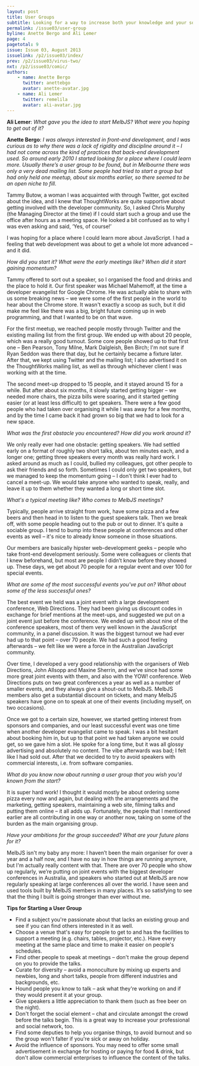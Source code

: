 ```yaml
---
layout: post
title: User Groups
subtitle: Looking for a way to increase both your knowledge and your social circle? Anette Bergo talks to Ali Lemer about the trials and tribulations – and the rewards – of starting up a user group.
permalink: /issue03/user-group
byline: Anette Bergo and Ali Lemer
page: 4
pagetotal: 9
issue: Issue 03, August 2013
issuelink: /p2/issue03/index/
prev: /p2/issue03/virus-two/
nxt: /p2/issue03/comic/
authors:
    - name: Anette Bergo
      twitter: anettebgo
      avatar: anette-avatar.jpg
    - name: Ali Lemer
      twitter: remelila
      avatar: ali-avatar.jpg
---
```

**Ali Lemer**: *What gave you the idea to start MelbJS? What were you hoping to get out of it?*

**Anette Bergo**: *I was always interested in front-end development, and I was curious as to why there was a lack of rigidity and discipline around it – I had not come across the kind of practices that back-end development used. So around early 2010 I started looking for a place where I could learn more. Usually there’s a user group to be found, but in Melbourne there was only a very dead mailing list. Some people had tried to start a group but had only held one meetup, about six months earlier, so there seemed to be an open niche to fill.*

Tammy Butow, a woman I was acquainted with through Twitter, got excited about the idea, and I knew that ThoughtWorks are quite supportive about getting involved with the developer community. So, I asked Chris Murphy (the Managing Director at the time) if I could start such a group and use the office after hours as a meeting space. He looked a bit confused as to why I was even asking and said, ‘Yes, of course!’

I was hoping for a place where I could learn more about JavaScript. I had a feeling that web development was about to get a whole lot more advanced – and it did.

*How did you start it? What were the early meetings like? When did it start gaining momentum?*

Tammy offered to sort out a speaker, so I organised the food and drinks and the place to hold it. Our first speaker was Michael Mahemoff, at the time a developer evangelist for Google Chrome. He was actually able to share with us some breaking news – we were some of the first people in the world to hear about the Chrome store. It wasn't exactly a scoop as such, but it did make me feel like there was a big, bright future coming up in web programming, and that I wanted to be on that wave.

For the first meetup, we reached people mostly through Twitter and the existing mailing list from the first group. We ended up with about 20 people, which was a really good turnout. Some core people showed up to that first one – Ben Pearson, Tony Milne, Mark Dalgleish, Ben Birch; I'm not sure if Ryan Seddon was there that day, but he certainly became a fixture later. After that, we kept using Twitter and the mailing list; I also advertised it on the ThoughtWorks mailing list, as well as through whichever client I was working with at the time.

The second meet-up dropped to 15 people, and it stayed around 15 for a while. But after about six months, it slowly started getting bigger – we needed more chairs, the pizza bills were soaring, and it started getting easier (or at least less difficult) to get speakers. There were a few good people who had taken over organising it while I was away for a few months, and by the time I came back it had grown so big that we had to look for a new space.

*What was the first obstacle you encountered? How did you work around it?*

We only really ever had one obstacle: getting speakers. We had settled early on a format of roughly two short talks, about ten minutes each, and a longer one; getting three speakers every month was really hard work. I asked around as much as I could, bullied my colleagues, got other people to ask their friends and so forth. Sometimes I could only get two speakers, but we managed to keep the momentum going – I don't think I ever had to cancel a meet-up. We would take anyone who wanted to speak, really, and leave it up to them whether they wanted a long or short time slot.

*What's a typical meeting like? Who comes to MelbJS meetings?*

Typically, people arrive straight from work, have some pizza and a few beers and then head in to listen to the guest speakers talk. Then we break off, with some people heading out to the pub or out to dinner. It's quite a sociable group. I tend to bump into these people at conferences and other events as well – it's nice to already know someone in those situations.

Our members are basically hipster web-development geeks – people who take front-end development seriously. Some were colleagues or clients that I knew beforehand, but most are people I didn’t know before they showed up. These days, we get about 70 people for a regular event and over 100 for special events.

*What are some of the most successful events you've put on? What about some of the less successful ones?*

The best event we held was a joint event with a large development conference, Web Directions. They had been giving us discount codes in exchange for brief mentions at the meet-ups, and suggested we put on a joint event just before the conference. We ended up with about nine of the conference speakers, most of them very well known in the JavaScript community, in a panel discussion. It was the biggest turnout we had ever had up to that point – over 70 people. We had such a good feeling afterwards – we felt like we were a force in the Australian JavaScript community.

Over time, I developed a very good relationship with the organisers of Web Directions, John Allsopp and Maxine Sherrin, and we’ve since had some more great joint events with them, and also with the YOW! conference. Web Directions puts on two great conferences a year as well as a number of smaller events, and they always give a shout-out to MelbJS. MelbJS members also get a substantial discount on tickets, and many MelbJS speakers have gone on to speak at one of their events (including myself, on two occasions).

Once we got to a certain size, however, we started getting interest from sponsors and companies, and our least successful event was one time when another developer evangelist came to speak. I was a bit hesitant about booking him in, but up to that point we had taken anyone we could get, so we gave him a slot. He spoke for a long time, but it was all glossy advertising and absolutely no content. The vibe afterwards was bad; I felt like I had sold out. After that we decided to try to avoid speakers with commercial interests, i.e. from software companies.

*What do you know now about running a user group that you wish you'd known from the start?*

It is super hard work! I thought it would mostly be about ordering some pizza every now and again, but dealing with the arrangements and the marketing, getting speakers, maintaining a web site, filming talks and putting them online – it all adds up. Fortunately, the people that I mentioned earlier are all contributing in one way or another now, taking on some of the burden as the main organising group.

*Have your ambitions for the group succeeded? What are your future plans for it?*

MelbJS isn't my baby any more: I haven’t been the main organiser for over a year and a half now, and I have no say in how things are running anymore, but I'm actually really content with that. There are over 70 people who show up regularly, we’re putting on joint events with the biggest developer conferences in Australia, and speakers who started out at MelbJS are now regularly speaking at large conferences all over the world. I have seen and used tools built by MelbJS members in many places. It’s so satisfying to see that the thing I built is going stronger than ever without me.

**Tips for Starting a User Group**

- Find a subject you're passionate about that lacks an existing group and see if you can find others interested in it as well.
- Choose a venue that's easy for people to get to and has the facilities to support a meeting (e.g. chairs, tables, projector, etc.). Have every meeting at the same place and time to make it easier on people's schedules.
- Find other people to speak at meetings – don't make the group depend on you to provide the talks.
- Curate for diversity – avoid a monoculture by mixing up experts and newbies, long and short talks, people from different industries and backgrounds, etc.
- Hound people you know to talk – ask what they're working on and if they would present it at your group.
- Give speakers a little appreciation to thank them (such as free beer on the night).
- Don't forget the social element – chat and circulate amongst the crowd before the talks begin. This is a great way to increase your professional and social network, too.
- Find some deputies to help you organise things, to avoid burnout and so the group won't falter if you're sick or away on holiday.
- Avoid the influence of sponsors. You may need to offer some small advertisement in exchange for hosting or paying for food & drink, but don't allow commercial enterprises to influence the content of the talks.
